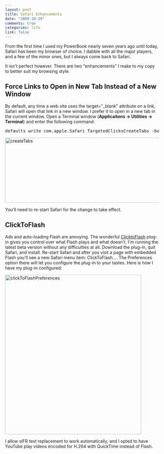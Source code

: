 ```yaml
--- 
layout: post
title: Safari Enhancements
date: "2009-10-29"
comments: true
categories: life
link: false
---
```

From the first time I used my PowerBook nearly seven years ago until today, Safari has been my browser of choice. I dabble with all the major players, and a few of the minor ones, but I always come back to Safari.

It isn't perfect however. There are two "enhancements" I make to my copy to better suit my browsing style.
## Force Links to Open in New Tab Instead of a New Window
By default, any time a web site uses the target="_blank" attribute on a link, Safari will open that link in a new window. I prefer it to open in a new tab in the current window. Open a Terminal window (<strong>Applicaitons -&gt; Utilities -&gt; Terminal</strong>) and enter the following command:
<pre>defaults write com.apple.Safari TargetedClicksCreateTabs -bool true</pre>
<img class="aligncenter size-full wp-image-2123" title="createTabs" src="http://zanshin.net/wp-content/uploads/2009/10/createTabs.png" alt="createTabs" width="505" height="213" />

You'll need to re-start Safari for the change to take effect.
## ClickToFlash
Ads and auto-loading Flash are annoying. The wonderful <a title="ClickToFlash" href="http://rentzsch.github.com/clicktoflash/" target="_blank">ClicktoFlash</a> plug-in gives you control over what Flash plays and what doesn't. I'm running the latest beta version without any difficulties at all. Download the plug-in, quit Safari, and install. Re-start Safari and after you visit a page with embedded Flash you'll see a new Safari menu item: ClickToFlash.... The Preferences option there will let you configure the plug-in to your tastes. Here is how I have my plug-in configured:

<img class="aligncenter size-full wp-image-2124" title="clickToFlashPreferences" src="http://zanshin.net/wp-content/uploads/2009/10/clickToFlashPreferences.png" alt="clickToFlashPreferences" width="446" height="522" />

I allow sIFR text replacement to work automatically, and I opted to have YouTube play videos encoded for H.264 with QuickTime instead of Flash.
